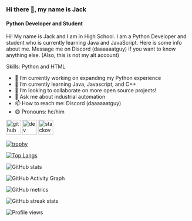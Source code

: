 ### Hi there 👋, my name is Jack         
#### Python Developer and Student            
            
Hi! My name is Jack and I am in High School. I am a Python Developer and student who is currently learning Java and JavaScript. Here is some info about me. Message me on Discord  (daaaaaatguy) if you want to know anything else. (Also, this is not my alt account)             
          
      
       
Skills: Python and HTML              
  
- 🔭 I’m currently working on expanding my Python experience    
- 🌱 I’m currently learning Java, Javascript, and C++        
- 👯 I’m looking to collaborate on more open source projects! 
- 💬 Ask me about industrial automation  
- 📫 How to reach me: Discord (daaaaaatguy)  
- 😄 Pronouns: he/him  


[<img src='https://cdn.jsdelivr.net/npm/simple-icons@3.0.1/icons/github.svg' alt='github' height='40'>](https://github.com/aMimiNotaMeme)  [<img src='https://cdn.jsdelivr.net/npm/simple-icons@3.0.1/icons/dev-dot-to.svg' alt='dev' height='40'>](https://dev.to/aMimiNotaMeme)  [<img src='https://cdn.jsdelivr.net/npm/simple-icons@3.0.1/icons/stackoverflow.svg' alt='stackoverflow' height='40'>](https://stackoverflow.com/users/a_mimi_nota_meme)  

[![trophy](https://github-profile-trophy.vercel.app/?username=aMimiNotaMeme)](https://github.com/ryo-ma/github-profile-trophy)

[![Top Langs](https://github-readme-stats.vercel.app/api/top-langs/?username=aMimiNotaMeme)](https://github.com/anuraghazra/github-readme-stats)

![GitHub stats](https://github-readme-stats.vercel.app/api?username=aMimiNotaMeme&show_icons=true&count_private=true)

![GitHub Activity Graph](https://activity-graph.herokuapp.com/graph?username=aMimiNotaMeme)  

![GitHub metrics](https://metrics.lecoq.io/aMimiNotaMeme)  

![GitHub streak stats](https://streak-stats.demolab.com/?user=aMimiNotaMeme)  

![Profile views](https://gpvc.arturio.dev/[aMimiNotaMeme])
